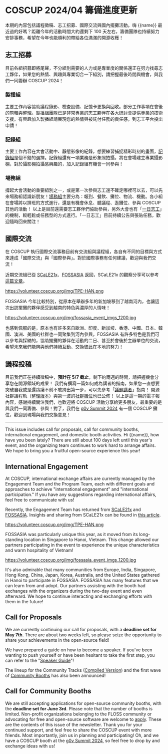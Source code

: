 # COSCUP 2024/04 籌備進度更新

本期的內容包括議程徵稿、志工招募、國際交流與國內擺攤活動。嗨 {{name}} 最近過的好嗎？距離今年的活動時間大約還剩下 100 天左右，籌備團隊也持續努力安排事務，希望在今年也能順利的帶給各位滿滿的開源收穫！

## 志工招募

目前各組招募即將尾聲，不分組別需要的人力或是專業度的關係還正在努力找尋志工夥伴，如果您的熱情、興趣與專業切合一下組別，請把握最後時間與機會，與我們一同籌辦 COSCUP 2024！

### 製播組

主要工作內容協助議程錄影、檢查設備、記憶卡更換與回收。部分工作事項在會後的剪輯與整理。[製播組](https://volunteer.coscup.org/team/2024/streaming/)團隊已是非常專業的志工夥伴在各大研討會提供專業的技術支援。有興趣加入製播組請展現您的熱情與被託付任務的責任感，到志工平台投出申請！

### 記錄組

主要工作內容在大會活動中、靜態影像的紀錄，想要練習捕捉精彩時刻的畫面，[記錄組](https://volunteer.coscup.org/team/2024/documentary/)是個不錯的選擇。記錄組還有一項業務是形象照拍攝，將在會場建立專業攝影棚，對於攝影棚拍攝感興趣的，加入記錄組有機會一同參與！

### 場務組

撐起大會活動的重要組別之一，或是第一次參與志工還不確定哪裡可以去，可以先來場務組認識新朋友！[場務組](https://volunteer.coscup.org/team/2024/field/)主要分為：報到、餐飲、攤位、物流、機動。各小組在會場將以排班的方式進行，還是有機會休息、聽議程、逛攤位、參與 COSCUP 其他的活動！
以上是目前還需要志工夥伴們協助參與，另外大會也有「[一日志工](https://volunteer.coscup.org/tasks/2024)」的機制，較輕鬆或任務型的方式進行。「一日志工」目前持續公告與張貼任務，歡迎隨時回來關注！

## 國際交流

在 COSCUP 執行國際交流事務目前有交流組與議程組，各自有不同的目標與方式來達成「國際交流」與「國際參與」。對於國際事務有任何建議，歡迎與我們交流！

近期交流組已從 [SCaLE21x](https://www.socallinuxexpo.org/scale/21x)、[FOSSASIA](https://summit.fossasia.org/) 返回，SCaLE21x 的觀察分享可以參考[這篇文章](https://volunteer.coscup.org/docs/zh-TW/global_engagement/scale21x/)。

https://volunteer.coscup.org/img/TPE-HAN.png

FOSSASIA 今年比較特別，從原本在舉辦多年的新加坡移到了越南河內，也讓這次出訪擺攤的夥伴感受到越南的特色與濃厚的人情味！

https://volunteer.coscup.org/img/fossasia_event_imgs_1200.jpg

也感到佩服的是，原本也有許多來自歐洲、印度、新加坡、香港、中國、日本、韓國、澳洲、美國的社群也一同聚集到河內參與，FOSSASIA 有許多特色是我們可以參考與採納的，協助擺攤的夥伴在活動的二日、甚至於會後於主辦單位的交流，希望未來我們能夠與他們持續互動、交換彼此在本地的努力！

## 議程投稿

目前我們正在持續徵稿中，**預計在 5/7 截止**，剩下約兩週的時間，請把握機會分享您在開源領域的成果！
我們有撰寫一篇如何成為講者的指南，如果您一直想要突破自我或是還躊躇不前不敢跨出第一步，可以先參考「[議題講者](https://volunteer.coscup.org/docs/zh-TW/about_coscup/how_to_participate/as_speaker/)」指南！
開源社群議程軌（[整理版本](https://volunteer.coscup.org/docs/zh-TW/about_coscup/how_to_participate/2024_cfp/)）與第一波的[社群攤位](https://blog.coscup.org/2024/04/coscup-booth-now-release.html)也已公佈！
以上是這一期的電子報內容，感謝持續關注我們，也歡迎將 COSCUP 活動分享給更多朋友，最重要的是與我們一同籌備、參與！對了，我們在 [g0v Summit 2024](https://summit.g0v.tw/2024/) 有一個 COSCUP 攤位，歡迎到現場與我們交換意見！

---

This issue includes call for proposals, call for community booths, international engagement, and domestic booth activities. Hi {{name}}, how have you been lately? There are still about 100 days left until this year's event, and the organizing team continues to work hard to arrange affairs. We hope to bring you a fruitful open-source experience this year!

## International Engagement

At COSCUP, international exchange affairs are currently managed by the Engagement Team and the Program Team, each with different goals and approaches to achieve "international engagement" and "international participation." If you have any suggestions regarding international affairs, feel free to communicate with us!

Recently, the Engagement Team has returned from [SCaLE21x](https://www.socallinuxexpo.org/scale/21x) and [FOSSASIA](https://summit.fossasia.org/). Insights and sharing from SCaLE21x can be found in [this article](https://volunteer.coscup.org/docs/global_engagement/scale21x/).

https://volunteer.coscup.org/img/TPE-HAN.png

FOSSASIA was particularly unique this year, as it moved from its long-standing location in Singapore to Hanoi, Vietnam. This change allowed our partners participating in the event to experience the unique characteristics and warm hospitality of Vietnam!

https://volunteer.coscup.org/img/fossasia_event_imgs_1200.jpg

It's also admirable that many communities from Europe, India, Singapore, Hong Kong, China, Japan, Korea, Australia, and the United States gathered in Hanoi to participate in FOSSASIA. FOSSASIA has many features that we can learn from and adopt. Our partners assisting with the booth had exchanges with the organizers during the two-day event and even afterward. We hope to continue interacting and exchanging efforts with them in the future!

## Call for Proposals

We are currently continuing our call for proposals, with a **deadline set for May 7th**. There are about two weeks left, so please seize the opportunity to share your achievements in the open-source field!

We have prepared a guide on how to become a speaker. If you've been wanting to push yourself or have been hesitant to take the first step, you can refer to the "[Speaker Guide](https://volunteer.coscup.org/docs/about_coscup/how_to_participate/as_speaker/)"!

The lineup for the Community Tracks ([Compiled Version](https://volunteer.coscup.org/docs/about_coscup/how_to_participate/2024_cfp/)) and the first wave of [Community Booths](https://blog.coscup.org/2024/04/coscup-booth-now-release.html) has also been announced!

## Call for Community Booths

We are still accepting applications for open-source community booths, with the **deadline set for June 3rd**. Please note that the number of booths is limited. Non-profit organizations belonging to the FLOSS community or advocating for free and open-source software are welcome to [apply](https://pretalx.coscup.org/coscup-2024-call-for-participation/cfp).
These are the contents of this issue of the newsletter. Thank you for your continued support, and feel free to share the COSCUP event with more friends. Most importantly, join us in planning and participating! Oh, and we have a COSCUP booth at the [g0v Summit 2024](https://summit.g0v.tw/2024/), so feel free to drop by and exchange ideas with us!
